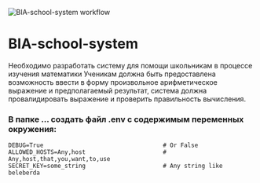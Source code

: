 ![BIA-school-system workflow](https://github.com/SanyaDeath/BIA-school-system/actions/workflows/main.yml/badge.svg)

# BIA-school-system

Необходимо разработать систему для помощи школьникам в процессе изучения математики
Ученикам должна быть предоставлена возможность ввести в форму произвольное арифметическое выражение и предполагаемый результат,
система должна провалидировать выражение и проверить правильность вычисления.

### В папке **...** создать файл .env с содержимым переменных окружения:

```
DEBUG=True                                  # Or False
ALLOWED_HOSTS=Any,host                      # Any,host,that,you,want,to,use
SECRET_KEY=some_string                      # Any string like beleberda
```
